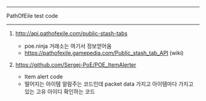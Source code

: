 *****
PathOfEile test code
*****

1. http://api.pathofexile.com/public-stash-tabs
    - poe.ninja 거래소는 여기서 정보얻어옴
    - https://pathofexile.gamepedia.com/Public_stash_tab_API (wiki)

2. https://github.com/Sergej-PoE/POE_ItemAlerter
    - Item alert code
    - 떨어지는 아이템 알람주는 코드인데 packet data 가지고 아이템마다 가지고 있는 고유 아이디 확인하는 코드